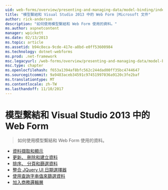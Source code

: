 ```yaml
---
uid: web-forms/overview/presenting-and-managing-data/model-binding/index
title: "模型繫結和 Visual Studio 2013 中的 Web Form |Microsoft 文件"
author: rick-anderson
description: "如何使用模型繫結和 Web Form 使用的資料。"
ms.author: aspnetcontent
manager: wpickett
ms.date: 02/13/2013
ms.topic: article
ms.assetid: b94c8eca-9cde-417e-a8bd-e0ff53600984
ms.technology: dotnet-webforms
ms.prod: .net-framework
msc.legacyurl: /web-forms/overview/presenting-and-managing-data/model-binding
msc.type: chapter
ms.openlocfilehash: f653a1394af8bfc562c244dad00ff35bc4744647
ms.sourcegitcommit: 9a9483aceb34591c97451997036a9120c3fe2baf
ms.translationtype: MT
ms.contentlocale: zh-TW
ms.lasthandoff: 11/10/2017
---
```

<a name="model-binding-and-web-forms-in-visual-studio-2013"></a>模型繫結和 Visual Studio 2013 中的 Web Form
====================
> 如何使用模型繫結和 Web Form 使用的資料。


- [資料擷取和顯示](retrieving-data.md)
- [更新、 刪除和建立資料](updating-deleting-and-creating-data.md)
- [排序、 分頁和篩選資料](sorting-paging-and-filtering-data.md)
- [整合 JQuery UI 日期選擇器](integrating-jquery-ui.md)
- [使用查詢字串值來篩選資料](using-query-string-values-to-retrieve-data.md)
- [加入商務邏輯層](adding-business-logic-layer.md)
